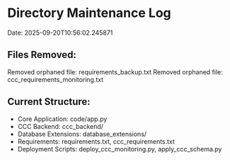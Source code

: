 
# Directory Maintenance Log
Date: 2025-09-20T10:56:02.245871

## Files Removed:
Removed orphaned file: requirements_backup.txt
Removed orphaned file: ccc_requirements_monitoring.txt

## Current Structure:
- Core Application: code/app.py
- CCC Backend: ccc_backend/
- Database Extensions: database_extensions/
- Requirements: requirements.txt, ccc_requirements.txt
- Deployment Scripts: deploy_ccc_monitoring.py, apply_ccc_schema.py
